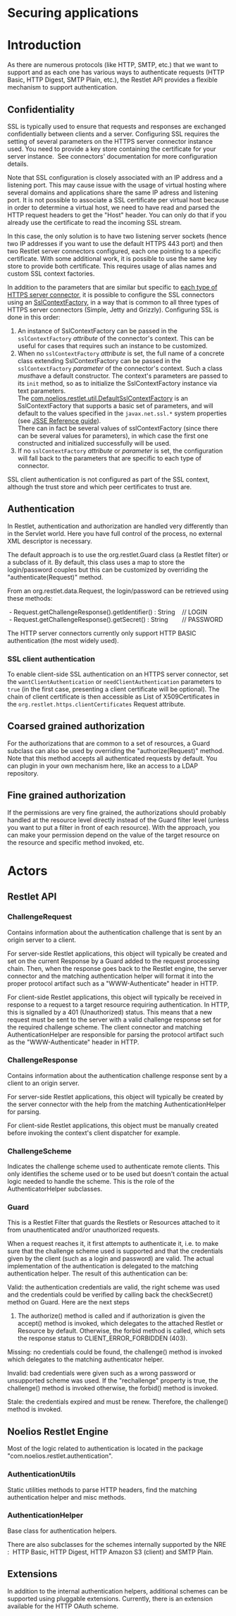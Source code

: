 Securing applications
=====================

Introduction
============

As there are numerous protocols (like HTTP, SMTP, etc.) that we want to
support and as each one has various ways to authenticate requests (HTTP
Basic, HTTP Digest, SMTP Plain, etc.), the Restlet API provides a
flexible mechanism to support authentication.

Confidentiality
---------------

SSL is typically used to ensure that requests and responses are
exchanged confidentially between clients and a server. Configuring SSL
requires the setting of several parameters on the HTTPS server connector
instance used. You need to provide a key store containing the
certificate for your server instance.  See connectors' documentation for
more configuration details.

Note that SSL configuration is closely associated with an IP address and
a listening port. This may cause issue with the usage of virtual hosting
where several domains and applications share the same IP adress and
listening port. It is not possible to associate a SSL certificate per
virtual host because in order to determine a virtual host, we need to
have read and parsed the HTTP request headers to get the "Host" header.
You can only do that if you already use the certificate to read the
incoming SSL stream.

In this case, the only solution is to have two listening server sockets
(hence two IP addresses if you want to use the default HTTPS 443 port)
and then two Restlet server connectors configured, each one pointing to
a specific certificate. With some additional work, it is possible to use
the same key store to provide both certificate. This requires usage of
alias names and custom SSL context factories.

In addition to the parameters that are similar but specific to [each
type of HTTPS server
connector](http://web.archive.org/web/20120104093612/http://wiki.restlet.org/docs_1.1/38-restlet.html),
it is possible to configure the SSL connectors using an
[SslContextFactory](http://web.archive.org/web/20120104093612/http://www.restlet.org/documentation/1.1/nre/com/noelios/restlet/util/SslContextFactory.html),
in a way that is common to all three types of HTTPS server connectors
(Simple, Jetty and Grizzly). Configuring SSL is done in this order:

1.  An instance of SslContextFactory can be passed in the
    `sslContextFactory` *attribute* of the connector's context. This can
    be useful for cases that requires such an instance to be customized.
2.  When no `sslContextFactory` *attribute* is set, the full name of a
    concrete class extending SslContextFactory can be passed in the
    `sslContextFactory` *parameter* of the connector's context. Such a
    class *must*have a default constructor. The context's parameters are
    passed to its `init` method, so as to initialize the
    SslContextFactory instance via text parameters.\
     The
    [com.noelios.restlet.util.DefaultSslContextFactory](http://web.archive.org/web/20120104093612/http://www.restlet.org/documentation/1.1/nre/com/noelios/restlet/util/DefaultSslContextFactory.html#init%28org.restlet.util.Series%29)
    is an SslContextFactory that supports a basic set of parameters, and
    will default to the values specified in the `javax.net.ssl.*` system
    properties (see [JSSE Reference
    guide](http://web.archive.org/web/20120104093612/http://java.sun.com/j2se/1.5.0/docs/guide/security/jsse/JSSERefGuide.html#SystemProps)).\
     There can in fact be several values of sslContextFactory (since
    there can be several values for parameters), in which case the first
    one constructed and initialized successfully will be used.
3.  If no `sslContextFactory` *attribute* or *parameter* is set, the
    configuration will fall back to the parameters that are specific to
    each type of connector.

SSL client authentication is not configured as part of the SSL context,
although the trust store and which peer certificates to trust are.

Authentication
--------------

In Restlet, authentication and authorization are handled very
differently than in the Servlet world. Here you have full control of the
process, no external XML descriptor is necessary.

The default approach is to use the org.restlet.Guard class (a Restlet
filter) or a subclass of it. By default, this class uses a map to store
the login/password couples but this can be customized by overriding the
"authenticate(Request)" method.

From an org.restlet.data.Request, the login/password can be retrieved
using these methods:

 - Request.getChallengeResponse().getIdentifier() : String    // LOGIN\
  - Request.getChallengeResponse().getSecret() : String        //
PASSWORD

The HTTP server connectors currently only support HTTP BASIC
authentication (the most widely used).

### SSL client authentication

To enable client-side SSL authentication on an HTTPS server connector,
set the `wantClientAuthentication` or `needClientAuthentication`
parameters to `true` (in the first case, presenting a client certificate
will be optional). The chain of client certificate is then accessible as
List of X509Certificates in the `org.restlet.https.clientCertificates`
Request attribute.

Coarsed grained authorization
-----------------------------

For the authorizations that are common to a set of resources, a Guard
subclass can also be used by overriding the "authorize(Request)" method.
Note that this method accepts all authenticated requests by default. You
can plugin in your own mechanism here, like an access to a LDAP
repository.

Fine grained authorization
--------------------------

If the permissions are very fine grained, the authorizations should
probably handled at the resource level directly instead of the Guard
filter level (unless you want to put a filter in front of each
resource). With the approach, you can make your permission depend on the
value of the target resource on the resource and specific method
invoked, etc.

Actors
======

Restlet API
-----------

### ChallengeRequest

Contains information about the authentication challenge that is sent by
an origin server to a client.

For server-side Restlet applications, this object will typically be
created and set on the current Response by a Guard added to the request
processing chain. Then, when the response goes back to the Restlet
engine, the server connector and the matching authentication helper will
format it into the proper protocol artifact such as a "WWW-Authenticate"
header in HTTP.

For client-side Restlet applications, this object will typically be
received in response to a request to a target resource requiring
authentication. In HTTP, this is signalled by a 401 (Unauthorized)
status. This means that a new request must be sent to the server with a
valid challenge response set for the required challenge scheme. The
client connector and matching AuthenticationHelper are responsible for
parsing the protocol artifact such as the "WWW-Authenticate" header in
HTTP.

### ChallengeResponse

Contains information about the authentication challenge response sent by
a client to an origin server.

For server-side Restlet applications, this object will typically be
created by the server connector with the help from the matching
AuthenticationHelper for parsing.

For client-side Restlet applications, this object must be manually
created before invoking the context's client dispatcher for example.

### ChallengeScheme

Indicates the challenge scheme used to authenticate remote clients. This
only identifies the scheme used or to be used but doesn't contain the
actual logic needed to handle the scheme. This is the role of the
AuthenticatorHelper subclasses.

### Guard

This is a Restlet Filter that guards the Restlets or Resources attached
to it from unauthenticated and/or unauthorized requests.

When a request reaches it, it first attempts to authenticate it, i.e. to
make sure that the challenge scheme used is supported and that the
credentials given by the client (such as a login and password) are
valid. The actual implementation of the authentication is delegated to
the matching authentication helper. The result of this authentication
can be:

Valid: the authentication credentials are valid, the right scheme was
used and the credentials could be verified by calling back the
checkSecret() method on Guard. Here are the next steps

1.  The authorize() method is called and if authorization is given the
    accept() method is invoked, which delegates to the attached Restlet
    or Resource by default. Otherwise, the forbid method is called,
    which sets the response status to CLIENT\_ERROR\_FORBIDDEN (403).

Missing: no credentials could be found, the challenge() method is
invoked which delegates to the matching authenticator helper.

Invalid: bad credentials were given such as a wrong password or
unsupported scheme was used. If the "rechallenge" property is true, the
challenge() method is invoked otherwise, the forbid() method is invoked.

Stale: the credentials expired and must be renew. Therefore, the
challenge() method is invoked.

Noelios Restlet Engine
----------------------

Most of the logic related to authentication is located in the package
"com.noelios.restlet.authentication".

### AuthenticationUtils

Static utilities methods to parse HTTP headers, find the matching
authentication helper and misc methods.

### AuthenticationHelper

Base class for authentication helpers.

There are also subclasses for the schemes internally supported by the
NRE :  HTTP Basic, HTTP Digest, HTTP Amazon S3 (client) and SMTP Plain.

Extensions
----------

In addition to the internal authentication helpers, additional schemes
can be supported using pluggable extensions. Currently, there is an
extension available for the HTTP OAuth scheme.

